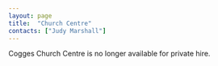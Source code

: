 ```yaml
---
layout: page
title:  "Church Centre"
contacts: ["Judy Marshall"]
---
```


Cogges Church Centre is no longer available for private hire.
